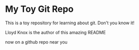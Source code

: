 # My Toy Git Repo

This is a toy repository for learning about git. Don't you know it!

Lloyd Knox is the author of this amazing README

now on a github repo near you
